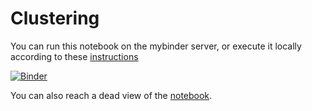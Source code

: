 # Clustering

You can run this notebook on the mybinder server, or execute it locally according to these [instructions](../readme.md)

[![Binder](https://mybinder.org/badge_logo.svg)](https://mybinder.org/v2/gh/statisticalbiotechnology/cb2030/master?filepath=nb%2Fclustering%2Fcluster_brca.ipynb)

You can also reach a dead view of the [notebook](https://nbviewer.jupyter.org/github/statisticalbiotechnology/cb2030/blob/master/nb/clustering/cluster_brca.ipynb).
